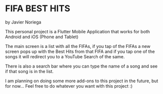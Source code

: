 # FIFA BEST HITS
by Javier Noriega

This personal project is a Flutter Mobile Application that works for both Android and iOS (Phone and Tablet)


The main screen is a list with all the FIFAs, if you tap of the FIFAs a new screen pops up with the Best Hits from that FIFA and if you tap one of the songs it will redirect you to a YouTube Search of the same.

There is also a search bar where you can type the name of a song and see if that song is in the list.

I am planning on doing some more add-ons to this project in the future, but for now...
Feel free to do whatever you want with this project :)
